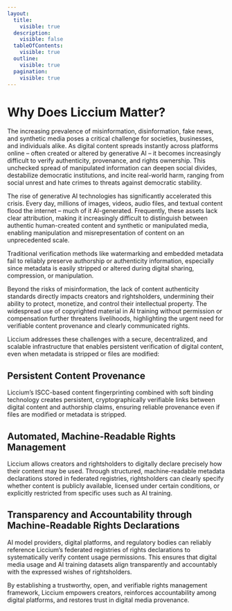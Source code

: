 ```yaml
---
layout:
  title:
    visible: true
  description:
    visible: false
  tableOfContents:
    visible: true
  outline:
    visible: true
  pagination:
    visible: true
---
```


# Why Does Liccium Matter?

The increasing prevalence of misinformation, disinformation, fake news, and synthetic media poses a critical challenge for societies, businesses, and individuals alike. As digital content spreads instantly across platforms online – often created or altered by generative AI – it becomes increasingly difficult to verify authenticity, provenance, and rights ownership. This unchecked spread of manipulated information can deepen social divides, destabilize democratic institutions, and incite real-world harm, ranging from social unrest and hate crimes to threats against democratic stability.

The rise of generative AI technologies has significantly accelerated this crisis. Every day, millions of images, videos, audio files, and textual content flood the internet – much of it AI-generated. Frequently, these assets lack clear attribution, making it increasingly difficult to distinguish between authentic human-created content and synthetic or manipulated media, enabling manipulation and misrepresentation of content on an unprecedented scale.&#x20;

Traditional verification methods like watermarking and embedded metadata fail to reliably preserve authorship or authenticity information, especially since metadata is easily stripped or altered during digital sharing, compression, or manipulation.

Beyond the risks of misinformation, the lack of content authenticity standards directly impacts creators and rightsholders, undermining their ability to protect, monetize, and control their intellectual property. The widespread use of copyrighted material in AI training without permission or compensation further threatens livelihoods, highlighting the urgent need for verifiable content provenance and clearly communicated rights.

Liccium addresses these challenges with a secure, decentralized, and scalable infrastructure that enables persistent verification of digital content, even when metadata is stripped or files are modified:

## Persistent Content Provenance

Liccium’s ISCC-based content fingerprinting combined with soft binding technology creates persistent, cryptographically verifiable links between digital content and authorship claims, ensuring reliable provenance even if files are modified or metadata is stripped.

## Automated, Machine-Readable Rights Management

Liccium allows creators and rightsholders to digitally declare precisely how their content may be used. Through structured, machine-readable metadata declarations stored in federated registries, rightsholders can clearly specify whether content is publicly available, licensed under certain conditions, or explicitly restricted from specific uses such as AI training.

## Transparency and Accountability through Machine-Readable Rights Declarations

AI model providers, digital platforms, and regulatory bodies can reliably reference Liccium’s federated registries of rights declarations to systematically verify content usage permissions. This ensures that digital media usage and AI training datasets align transparently and accountably with the expressed wishes of rightsholders.

By establishing a trustworthy, open, and verifiable rights management framework, Liccium empowers creators, reinforces accountability among digital platforms, and restores trust in digital media provenance.
